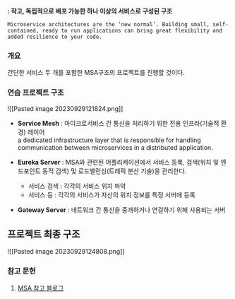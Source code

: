 **: 작고, 독립적으로 배포 가능한 하나 이상의 서비스로 구성된 구조**
```
Microservice architectures are the ‘new normal’. Building small, self-contained, ready to run applications can bring great flexibility and added resilience to your code.
```

### 개요
간단한 서비스 두 개를 포함한 MSA구조의 프로젝트를 진행할 것이다.

### 연습 프로젝트 구조

![[Pasted image 20230929121824.png]]
* **Service Mesh** : 마이크로서비스 간 통신을 처리하기 위한 전용 인프라(기술적 환경) 레이어  
	a dedicated infrastructure layer that is responsible for handling communication between microservices in a distributed application.

* **Eureka Server** : MSA와 관련된 어플리케이션에서 서비스 등록, 검색(위치 및 엔드포인트 동적 검색) 및 로드밸런싱(트래픽 분산 기술)을 관리한다.
	* 서비스 검색 : 각각의 서비스 위치 파악
	* 서비스 등 : 각각의 서비스가 자신의 위치 정보를 특정 서버에 등록


* **Gateway Server** : 네트워크 간 통신을 중개하거나 연걸하기 위해 사용되는 서버















## 프로젝트 최종 구조
![[Pasted image 20230929124808.png]]


### 참고 문헌

1. [MSA 참고 블로그](https://wonit.tistory.com/506)
